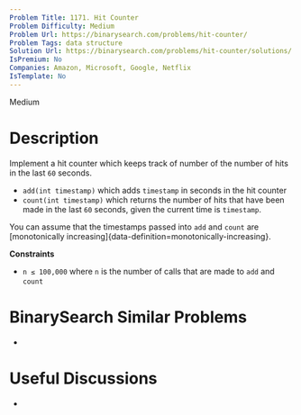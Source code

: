 ```yaml
---
Problem Title: 1171. Hit Counter
Problem Difficulty: Medium
Problem Url: https://binarysearch.com/problems/hit-counter/
Problem Tags: data structure
Solution Url: https://binarysearch.com/problems/hit-counter/solutions/
IsPremium: No
Companies: Amazon, Microsoft, Google, Netflix
IsTemplate: No
---
```


<span style="color: ;">Medium</span>

# Description

Implement a hit counter which keeps track of number of the number of hits in the last `60` seconds.

- `add(int timestamp)` which adds `timestamp` in seconds in the hit counter
- `count(int timestamp)` which returns the number of hits that have been made in the last `60` seconds, given the current time is `timestamp`.

You can assume that the timestamps passed into `add` and `count` are [monotonically increasing]{data-definition=monotonically-increasing}.

**Constraints**
- `n ≤ 100,000` where `n` is the number of calls that are made to `add` and `count`

# BinarySearch Similar Problems

- []()

# Useful Discussions

- []()
